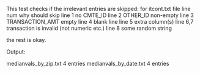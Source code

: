 This test checks if the irrelevant entries are skipped:
for itcont.txt file
line num	why should skip
line 1		no CMTE_ID 
line 2		OTHER_ID non-empty
line 3		TRANSACTION_AMT empty
line 4		blank line
line 5		extra column(s)
line 6,7 	transaction is invalid (not numeric etc.)
line 8		some random string

the rest is okay.

Output:

medianvals_by_zip.txt
4 entries
medianvals_by_date.txt
4 entries
